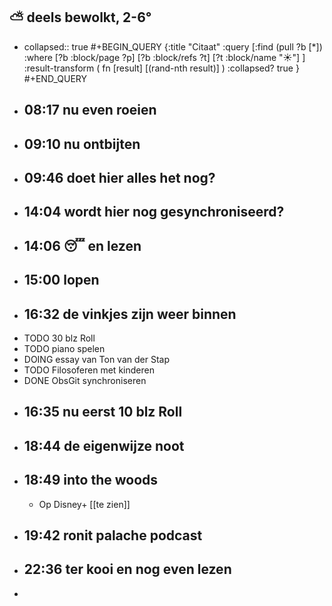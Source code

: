 ## ⛅ deels bewolkt, 2-6°
- collapsed:: true
  #+BEGIN_QUERY 
  {:title "Citaat"
   :query [:find (pull ?b [*])
     :where 
       [?b :block/page ?p]
       [?b :block/refs ?t]
       [?t :block/name "☀️"]
   ]
   :result-transform ( fn [result] [(rand-nth result)] )
   :collapsed? true
  }
  #+END_QUERY
- ## 08:17  nu even roeien
- ## 09:10 nu ontbijten
- ## 09:46 doet hier alles het nog?
- ## 14:04 wordt hier nog gesynchroniseerd?
- ## 14:06 😴 en lezen
- ## 15:00 lopen
- ## 16:32  de vinkjes zijn weer binnen
- TODO 30 blz Roll
- TODO piano spelen
- DOING essay van Ton van der Stap
- TODO Filosoferen met kinderen
- DONE ObsGit synchroniseren
- ## 16:35 nu eerst 10 blz Roll
- ## 18:44 de eigenwijze noot
- ## 18:49 into the woods
	- Op Disney+ [[te zien]]
- ## 19:42 ronit palache podcast
- ## 22:36 ter kooi en nog even lezen
-